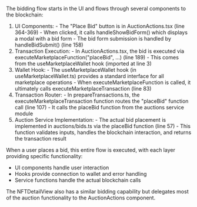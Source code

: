 The bidding flow starts in the UI and flows through several components to the
  blockchain:

  1. UI Components:
    - The "Place Bid" button is in AuctionActions.tsx (line 364-369)
    - When clicked, it calls handleShowBidForm() which displays a modal with a bid form
    - The bid form submission is handled by handleBidSubmit() (line 158)
  2. Transaction Execution:
    - In AuctionActions.tsx, the bid is executed via
  executeMarketplaceFunction("placeBid", ...) (line 189)
    - This comes from the useMarketplaceWallet hook (imported at line 3)
  3. Wallet Hook:
    - The useMarketplaceWallet hook (in useMarketplaceWallet.ts) provides a standard
  interface for all marketplace operations
    - When executeMarketplaceFunction is called, it ultimately calls
  executeMarketplaceTransaction (line 83)
  4. Transaction Router:
    - In prepareTransactions.ts, the executeMarketplaceTransaction function routes the
  "placeBid" function call (line 107)
    - It calls the placeBid function from the auctions service module
  5. Auction Service Implementation:
    - The actual bid placement is implemented in auctions/bids.ts via the placeBid
  function (line 57)
    - This function validates inputs, handles the blockchain interaction, and returns the
   transaction result

  When a user places a bid, this entire flow is executed, with each layer providing
  specific functionality:
  - UI components handle user interaction
  - Hooks provide connection to wallet and error handling
  - Service functions handle the actual blockchain calls

  The NFTDetailView also has a similar bidding capability but delegates most of the
  auction functionality to the AuctionActions component.